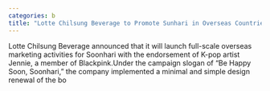 ```yaml
---
categories: b
title: "Lotte Chilsung Beverage to Promote Sunhari in Overseas Countries"
---
```

Lotte Chilsung Beverage announced that it will launch full-scale overseas marketing activities for Soonhari with the endorsement of K-pop artist Jennie, a member of Blackpink.Under the campaign slogan of “Be Happy Soon, Soonhari,” the company implemented a minimal and simple design renewal of the bo